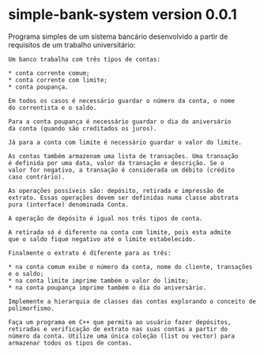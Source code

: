 # simple-bank-system version 0.0.1

Programa simples de um sistema bancário desenvolvido a partir de requisitos de um trabalho universitário:

    Um banco trabalha com três tipos de contas:

    * conta corrente comum;
    * conta corrente com limite;
    * conta poupança.

    Em todos os casos é necessário guardar o número da conta, o nome
    do correntista e o saldo.

    Para a conta poupança é necessário guardar o dia do aniversário
    da conta (quando são creditados os juros).

    Já para a conta com limite é necessário guardar o valor do limite.

    As contas também armazenam uma lista de transações. Uma transação
    é definida por uma data, valor da transação e descrição. Se o
    valor for negativo, a transação é considerada um débito (crédito
    caso contrário).

    As operações possíveis são: depósito, retirada e impressão de
    extrato. Essas operações devem ser definidas numa classe abstrata
    pura (interface) denominada Conta.

    A operação de depósito é igual nos três tipos de conta.

    A retirada só é diferente na conta com limite, pois esta admite
    que o saldo fique negativo até o limite estabelecido.

    Finalmente o extrato é diferente para as três:

    * na conta comum exibe o número da conta, nome do cliente, transações e o saldo;
    * na conta limite imprime também o valor do limite;
    * na conta poupança imprime também o dia do aniversário.

    Implemente a hierarquia de classes das contas explorando o conceito de polimorfismo.

    Faça um programa em C++ que permita ao usuário fazer depósitos,
    retiradas e verificação de extrato nas suas contas a partir do
    número da conta. Utilize uma única coleção (list ou vector) para
    armazenar todos os tipos de contas.
